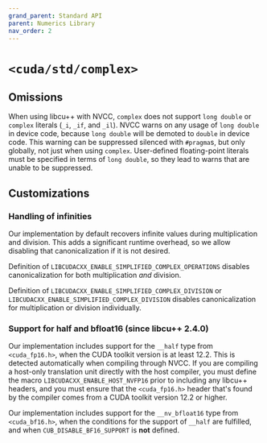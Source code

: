 ```yaml
---
grand_parent: Standard API
parent: Numerics Library
nav_order: 2
---
```


# `<cuda/std/complex>`

## Omissions

When using libcu++ with NVCC, `complex` does not support `long double` or
  `complex` literals (`_i`, `_if`, and `_il`).
NVCC warns on any usage of `long double` in device code, because `long double`
  will be demoted to `double` in device code.
This warning can be suppressed silenced with `#pragma`s, but only globally, not
  just when using `complex`.
User-defined floating-point literals must be specified in terms of
  `long double`, so they lead to warns that are unable to be suppressed.

## Customizations

### Handling of infinities

Our implementation by default recovers infinite values during multiplication and division. This adds a significant runtime overhead, so we allow disabling that canonicalization if it is not desired.

Definition of `LIBCUDACXX_ENABLE_SIMPLIFIED_COMPLEX_OPERATIONS` disables canonicalization for both multiplication *and* division.

Definition of `LIBCUDACXX_ENABLE_SIMPLIFIED_COMPLEX_DIVISION` or `LIBCUDACXX_ENABLE_SIMPLIFIED_COMPLEX_DIVISION` disables canonicalization for multiplication or division individually.

### Support for half and bfloat16 (since libcu++ 2.4.0)

Our implementation includes support for the `__half` type from `<cuda_fp16.h>`, when the CUDA toolkit version is at
least 12.2. This is detected automatically when compiling through NVCC. If you are compiling a host-only translation
unit directly with the host compiler, you must define the macro `LIBCUDACXX_ENABLE_HOST_NVFP16` prior to including any
libcu++ headers, and you must ensure that the `<cuda_fp16.h>` header that's found by the compiler comes from a CUDA
toolkit version 12.2 or higher.

Our implementation includes support for the `__nv_bfloat16` type from `<cuda_bf16.h>`, when the conditions for the
support of `__half` are fulfilled, and when `CUB_DISABLE_BF16_SUPPORT` is **not** defined.


